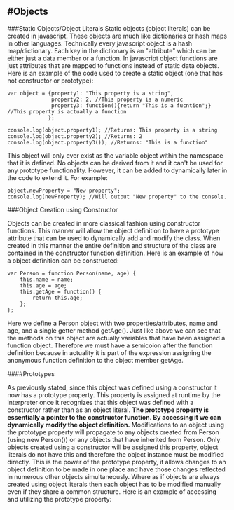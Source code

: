 #Objects
---

###Static Objects/Object Literals
Static objects (object literals) can be created in javascript. These objects are much like dictionaries or hash maps in other languages. Technically every javascript object is a hash map/dictionary. Each key in the dictionary is an "attribute" which can be either just a data member or a function. In javascript object functions are just attributes that are mapped to functions instead of static data objects. Here is an example of the code used to create a static object (one that has not constructor or prototype):

    var object = {property1: "This property is a string",
				  property2: 2, //This property is a numeric
				  property3: function(){return "This is a fucntion";}  //This property is actually a function
				 };
	
	console.log(object.property1); //Returns: This property is a string
	console.log(object.property2); //Returns: 2
	console.log(object.property3()); //Returns: "This is a function"

This object will only ever exist as the variable object within the namespace that it is defined. No objects can be derived from it and it can't be used for any prototype functionality. However, it can be added to dynamically later in the code to extend it. For example:

	object.newProperty = "New property";
	console.log(newProperty); //Will output "New property" to the console.


###Object Creation using Constructor

Objects can be created in more classical fashion using constructor functions. This manner will allow the object definition to have a prototype attribute that can be used to dynamically add and modify the class. When created in this manner the entire definition and structure of the class are contained in the constructor function definition. Here is an example of how a object definition can be constructed:

	var Person = function Person(name, age) {
		this.name = name;
		this.age = age;
		this.getAge = function() {
			return this.age;
		};
	};

Here we define a Person object with two properties/attributes, name and age, and a single getter method getAge(). Just like above we can see that the methods on this object are actually variables that have been assigned a function object. Therefore we must have a semicolon after the function definition because in actuality it is part of the expression assigning the anonymous function definition to the object member getAge. 

####Prototypes

As previously stated, since this object was defined using a constructor it now has a prototype property. This property is assigned at runtime by the interpreter once it recognizes that this object was defined with a constructor rather than as an object literal. **The prototype property is essentially a pointer to the constructor function. By accessing it we can dynamically modify the object definition.** Modifications to an object using the prototype property will propagate to any objects created from Person (using new Person()) or any objects that have inherited from Person. Only objects created using a constructor will be assigned this property, object literals do not have this and therefore the object instance must be modified directly. This is the power of the prototype property, it allows changes to an object definition to be made in one place and have those changes reflected in numerous other objects simultaneously. Where as if objects are always created using object literals then each object has to be modified manually even if they share a common structure. Here is an example of accessing and utilizing the prototype property: 
	
	